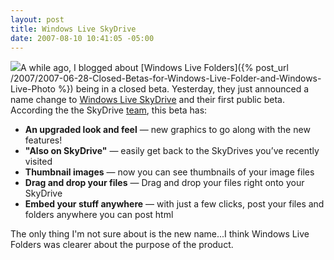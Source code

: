 ```yaml
---
layout: post
title: Windows Live SkyDrive
date: 2007-08-10 10:41:05 -05:00
---
```


![](http://byfiles.storage.live.com/y1phTaiyPdAi6ltTq3_l-VguEkLLDxjqFMFr_j08OJft0AsA0zT4m-HFzAzj6KEZNLAQqetVG0dKrI)A while ago, I blogged about [Windows Live Folders]({% post_url /2007/2007-06-28-Closed-Betas-for-Windows-Live-Folder-and-Windows-Live-Photo %}) being in a closed beta. Yesterday, they just announced a name change to [Windows Live SkyDrive](http://skydrive.live.com/) and their first public beta. According the the SkyDrive [team](http://skydriveteam.spaces.live.com/blog/cns%21977F793E846B3C96%21124.entry), this beta has:

*   **An upgraded look and feel** — new graphics to go along with the new features!  
*   **"Also on SkyDrive"** — easily get back to the SkyDrives you’ve recently visited  
*   **Thumbnail images** — now you can see thumbnails of your image files  
*   **Drag and drop your files** — Drag and drop your files right onto your SkyDrive  
*   **Embed your stuff anywhere** — with just a few clicks, post your files and folders anywhere you can post html  

The only thing I'm not sure about is the new name...I think Windows Live Folders was clearer about the purpose of the product.

